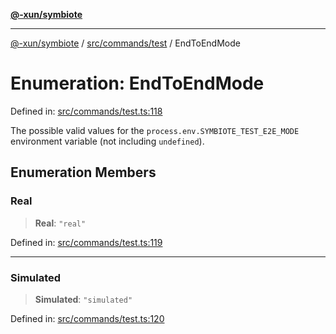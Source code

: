 [**@-xun/symbiote**](../../../../README.md)

***

[@-xun/symbiote](../../../../README.md) / [src/commands/test](../README.md) / EndToEndMode

# Enumeration: EndToEndMode

Defined in: [src/commands/test.ts:118](https://github.com/Xunnamius/symbiote/blob/167e0f9b786b0a4f8ab8478cb4284deee6916ad7/src/commands/test.ts#L118)

The possible valid values for the `process.env.SYMBIOTE_TEST_E2E_MODE`
environment variable (not including `undefined`).

## Enumeration Members

### Real

> **Real**: `"real"`

Defined in: [src/commands/test.ts:119](https://github.com/Xunnamius/symbiote/blob/167e0f9b786b0a4f8ab8478cb4284deee6916ad7/src/commands/test.ts#L119)

***

### Simulated

> **Simulated**: `"simulated"`

Defined in: [src/commands/test.ts:120](https://github.com/Xunnamius/symbiote/blob/167e0f9b786b0a4f8ab8478cb4284deee6916ad7/src/commands/test.ts#L120)
